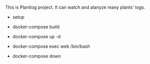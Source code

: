 This is Plantlog project.
It can watch and alanyze many plants' logs.

* setup
 - docker-compose build
 - docker-compose up -d
 - docker-compose exec web /bin/bash

 - docker-compose down
 